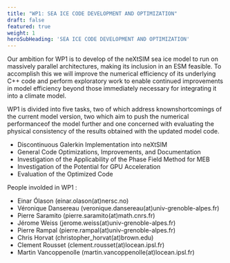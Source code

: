 ```yaml
---
title: "WP1: SEA ICE CODE DEVELOPMENT AND OPTIMIZATION"
draft: false
featured: true
weight: 1
heroSubHeading: 'SEA ICE CODE DEVELOPMENT AND OPTIMIZATION'
---
```


Our ambition for WP1 is to develop of the neXtSIM sea ice model to run on massively parallel architectures, making its inclusion in an ESM feasible. To accomplish this we will improve the numerical efficiency of its underlying C++ code and perform exploratory work to enable continued improvements in model efficiency beyond those immediately necessary for integrating it into a climate model. 

WP1 is divided into five tasks, two of which address knownshortcomings of the current model version, two which aim to push the numerical performanceof the model further and one concerned with evaluating the physical consistency of the results obtained with the updated model code.

 - Discontinuous Galerkin Implementation into neXtSIM
 - General Code Optimizations, Improvements, and Documentation
 - Investigation of the Applicability of the Phase Field Method for MEB
 - Investigation of the Potential for GPU Acceleration
 - Evaluation of the Optimized  Code

 People involded in WP1 :

 - Einar Ólason (einar.olason(at)nersc.no)
 - Véronique Dansereau (veronique.dansereau(at)univ-grenoble-alpes.fr)
 - Pierre Saramito (pierre.saramito(at)math.cnrs.fr)
 - Jérome Weiss (jerome.weiss(at)univ-grenoble-alpes.fr)
 - Pierre Rampal (pierre.rampal(at)univ-grenoble-alpes.fr)
 - Chris Horvat (christopher_horvat(at)brown.edu)
 - Clement Rousset (clement.rousset(at)locean.ipsl.fr)
 - Martin Vancoppenolle (martin.vancoppenolle(at)locean.ipsl.fr)

